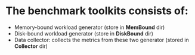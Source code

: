 # The benchmark toolkits consists of:
* Memory-bound workload generator (store in <strong>MemBound</strong> dir)
* Disk-bound workload generator (store in <strong>DiskBound</strong> dir)
* Data collector: collects the metrics from these two generator (stored in <strong>Collector</strong> dir)
